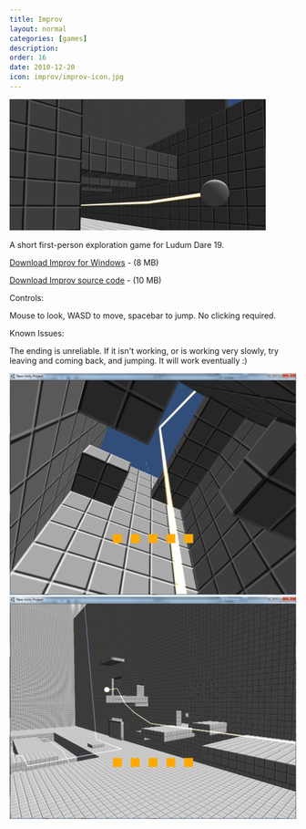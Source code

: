 ```yaml
---
title: Improv
layout: normal
categories: [games]
description: 
order: 16
date: 2010-12-20
icon: improv/improv-icon.jpg
---
```


<img src="improv-banner.jpg" />

<p>A short first-person exploration game for Ludum Dare 19.</p>

<p><a href="improv-ludumdare19.zip">Download Improv for Windows</a> - (8 MB)</p>
<p><a href="improv-ld19-source-small.zip">Download Improv source code</a> - (10 MB)</p>

<p>Controls:</p> 

<p>Mouse to look, WASD to move, spacebar to jump. No clicking required. </p>

<p>Known Issues: </p>
<p>The ending is unreliable. If it isn't working, or is working very slowly, try leaving and coming back, and jumping. It will work eventually :)</p>

<!-- this just duplicates the banner at the top <img src="../ludumdare/ld19/improv-2.png" width="512px" height="384px"/> -->
<img src="improv-3.png" />
<img src="improv-4.png" />
